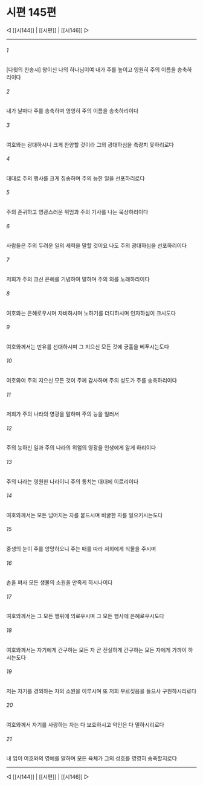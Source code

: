 ﻿# 시편 145편

◁ [[시144]] | [[시편]] | [[시146]] ▷
***

###### 1
[다윗의 찬송시] 왕이신 나의 하나님이여 내가 주를 높이고 영원히 주의 이름을 송축하리이다

###### 2
내가 날마다 주를 송축하며 영영히 주의 이름을 송축하리이다

###### 3
여호와는 광대하시니 크게 찬양할 것이라 그의 광대하심을 측량치 못하리로다

###### 4
대대로 주의 행사를 크게 칭송하며 주의 능한 일을 선포하리로다

###### 5
주의 존귀하고 영광스러운 위엄과 주의 기사를 나는 묵상하리이다

###### 6
사람들은 주의 두려운 일의 세력을 말할 것이요 나도 주의 광대하심을 선포하리이다

###### 7
저희가 주의 크신 은혜를 기념하여 말하며 주의 의를 노래하리이다

###### 8
여호와는 은혜로우시며 자비하시며 노하기를 더디하시며 인자하심이 크시도다

###### 9
여호와께서는 만유를 선대하시며 그 지으신 모든 것에 긍휼을 베푸시는도다

###### 10
여호와여 주의 지으신 모든 것이 주께 감사하며 주의 성도가 주를 송축하리이다

###### 11
저희가 주의 나라의 영광을 말하며 주의 능을 일러서

###### 12
주의 능하신 일과 주의 나라의 위엄의 영광을 인생에게 알게 하리이다

###### 13
주의 나라는 영원한 나라이니 주의 통치는 대대에 이르리이다

###### 14
여호와께서는 모든 넘어지는 자를 붙드시며 비굴한 자를 일으키시는도다

###### 15
중생의 눈이 주를 앙망하오니 주는 때를 따라 저희에게 식물을 주시며

###### 16
손을 펴사 모든 생물의 소원을 만족케 하시나이다

###### 17
여호와께서는 그 모든 행위에 의로우시며 그 모든 행사에 은혜로우시도다

###### 18
여호와께서는 자기에게 간구하는 모든 자 곧 진실하게 간구하는 모든 자에게 가까이 하시는도다

###### 19
저는 자기를 경외하는 자의 소원을 이루시며 또 저희 부르짖음을 들으사 구원하시리로다

###### 20
여호와께서 자기를 사랑하는 자는 다 보호하시고 악인은 다 멸하시리로다

###### 21
내 입이 여호와의 영예를 말하며 모든 육체가 그의 성호를 영영히 송축할지로다


***
◁ [[시144]] | [[시편]] | [[시146]] ▷